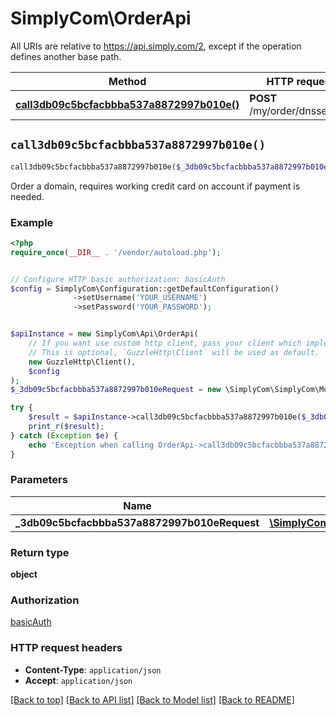 # SimplyCom\OrderApi

All URIs are relative to https://api.simply.com/2, except if the operation defines another base path.

| Method | HTTP request | Description |
| ------------- | ------------- | ------------- |
| [**call3db09c5bcfacbbba537a8872997b010e()**](OrderApi.md#call3db09c5bcfacbbba537a8872997b010e) | **POST** /my/order/dnsservice |  |


## `call3db09c5bcfacbbba537a8872997b010e()`

```php
call3db09c5bcfacbbba537a8872997b010e($_3db09c5bcfacbbba537a8872997b010eRequest): object
```



Order a domain, requires working credit card on account if payment is needed.

### Example

```php
<?php
require_once(__DIR__ . '/vendor/autoload.php');


// Configure HTTP basic authorization: basicAuth
$config = SimplyCom\Configuration::getDefaultConfiguration()
              ->setUsername('YOUR_USERNAME')
              ->setPassword('YOUR_PASSWORD');


$apiInstance = new SimplyCom\Api\OrderApi(
    // If you want use custom http client, pass your client which implements `GuzzleHttp\ClientInterface`.
    // This is optional, `GuzzleHttp\Client` will be used as default.
    new GuzzleHttp\Client(),
    $config
);
$_3db09c5bcfacbbba537a8872997b010eRequest = new \SimplyCom\SimplyCom\Model\3db09c5bcfacbbba537a8872997b010eRequest(); // \SimplyCom\SimplyCom\Model\3db09c5bcfacbbba537a8872997b010eRequest

try {
    $result = $apiInstance->call3db09c5bcfacbbba537a8872997b010e($_3db09c5bcfacbbba537a8872997b010eRequest);
    print_r($result);
} catch (Exception $e) {
    echo 'Exception when calling OrderApi->call3db09c5bcfacbbba537a8872997b010e: ', $e->getMessage(), PHP_EOL;
}
```

### Parameters

| Name | Type | Description  | Notes |
| ------------- | ------------- | ------------- | ------------- |
| **_3db09c5bcfacbbba537a8872997b010eRequest** | [**\SimplyCom\SimplyCom\Model\3db09c5bcfacbbba537a8872997b010eRequest**](../Model/3db09c5bcfacbbba537a8872997b010eRequest.md)|  | |

### Return type

**object**

### Authorization

[basicAuth](../../README.md#basicAuth)

### HTTP request headers

- **Content-Type**: `application/json`
- **Accept**: `application/json`

[[Back to top]](#) [[Back to API list]](../../README.md#endpoints)
[[Back to Model list]](../../README.md#models)
[[Back to README]](../../README.md)
